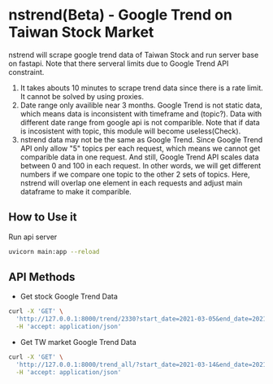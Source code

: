 # nstrend(Beta) - Google Trend on Taiwan Stock Market
nstrend will scrape google trend data of Taiwan Stock and 
run server base on fastapi.
Note that there serveral limits due to Google Trend API constraint.
1. It takes abouts 10 minutes to scrape trend data since there is 
a rate limit. It cannot be solved by using proxies.
2. Date range only availible near 3 months. 
Google Trend is not static data, which means data is inconsistent 
with timeframe and (topic?). Data with different date range from google api 
is not comparible. Note that if data is incosistent with topic, this module
will become useless(Check).
3. nstrend data may not be the same as Google Trend.
Since Google Trend API only allow "5" topics per each request, which means
we cannot get comparible data in one request. And still, Google Trend API
scales data between 0 and 100 in each request. In other words, we will get 
different numbers if we compare one topic to the other 2 sets of topics.
Here, nstrend will overlap one element in each requests and adjust main 
dataframe to make it comparible.

## How to Use it
Run api server
```bash
uvicorn main:app --reload
```

## API Methods
* Get stock Google Trend Data
```bash
curl -X 'GET' \
  'http://127.0.0.1:8000/trend/2330?start_date=2021-03-05&end_date=2021-05-13' \
  -H 'accept: application/json'
```

* Get TW market Google Trend Data
```bash
curl -X 'GET' \
  'http://127.0.0.1:8000/trend_all/?start_date=2021-03-14&end_date=2021-05-13' \
  -H 'accept: application/json'
```

